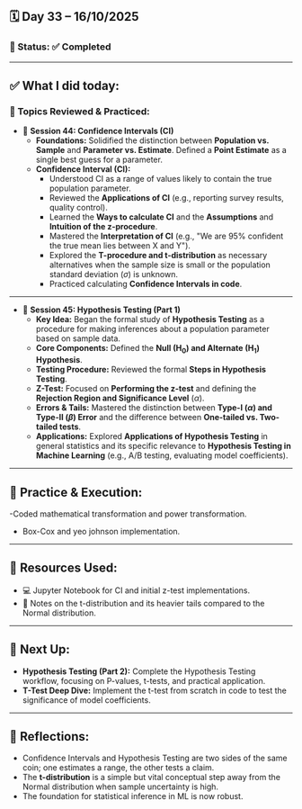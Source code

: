 ## 🗓️ Day 33 – 16/10/2025

### 📍 Status: ✅ Completed

---

## ✅ What I did today:

### 📌 Topics Reviewed & Practiced:
- 🎯 **Session 44: Confidence Intervals (CI)**
  - **Foundations:** Solidified the distinction between **Population vs. Sample** and **Parameter vs. Estimate**. Defined a **Point Estimate** as a single best guess for a parameter.
  - **Confidence Interval (CI):**
    - Understood CI as a range of values likely to contain the true population parameter.
    - Reviewed the **Applications of CI** (e.g., reporting survey results, quality control).
    - Learned the **Ways to calculate CI** and the **Assumptions** and **Intuition of the z-procedure**.
    - Mastered the **Interpretation of CI** (e.g., "We are 95% confident the true mean lies between X and Y").
    - Explored the **T-procedure and t-distribution** as necessary alternatives when the sample size is small or the population standard deviation ($\sigma$) is unknown.
    - Practiced calculating **Confidence Intervals in code**.

---

- 📝 **Session 45: Hypothesis Testing (Part 1)**
  - **Key Idea:** Began the formal study of **Hypothesis Testing** as a procedure for making inferences about a population parameter based on sample data.
  - **Core Components:** Defined the **Null ($\text{H}_0$) and Alternate ($\text{H}_1$) Hypothesis**.
  - **Testing Procedure:** Reviewed the formal **Steps in Hypothesis Testing**.
  - **Z-Test:** Focused on **Performing the z-test** and defining the **Rejection Region and Significance Level** ($\alpha$).
  - **Errors & Tails:** Mastered the distinction between **Type-I ($\alpha$) and Type-II ($\beta$) Error** and the difference between **One-tailed vs. Two-tailed tests**.
  - **Applications:** Explored **Applications of Hypothesis Testing** in general statistics and its specific relevance to **Hypothesis Testing in Machine Learning** (e.g., A/B testing, evaluating model coefficients).

---

## 🧩 Practice & Execution:
-Coded mathematical transformation and power transformation.
- Box-Cox and yeo johnson implementation.

---

## 📘 Resources Used:
- 💻 Jupyter Notebook for CI and initial z-test implementations.
- 🔗 Notes on the $\text{t-distribution}$ and its heavier tails compared to the Normal distribution.

---

## 🔄 Next Up:
- **Hypothesis Testing (Part 2):** Complete the Hypothesis Testing workflow, focusing on P-values, t-tests, and practical application.
- **T-Test Deep Dive:** Implement the t-test from scratch in code to test the significance of model coefficients.

---

## 📝 Reflections:
- Confidence Intervals and Hypothesis Testing are two sides of the same coin; one estimates a range, the other tests a claim.
- The **t-distribution** is a simple but vital conceptual step away from the Normal distribution when sample uncertainty is high.
- The foundation for statistical inference in ML is now robust.